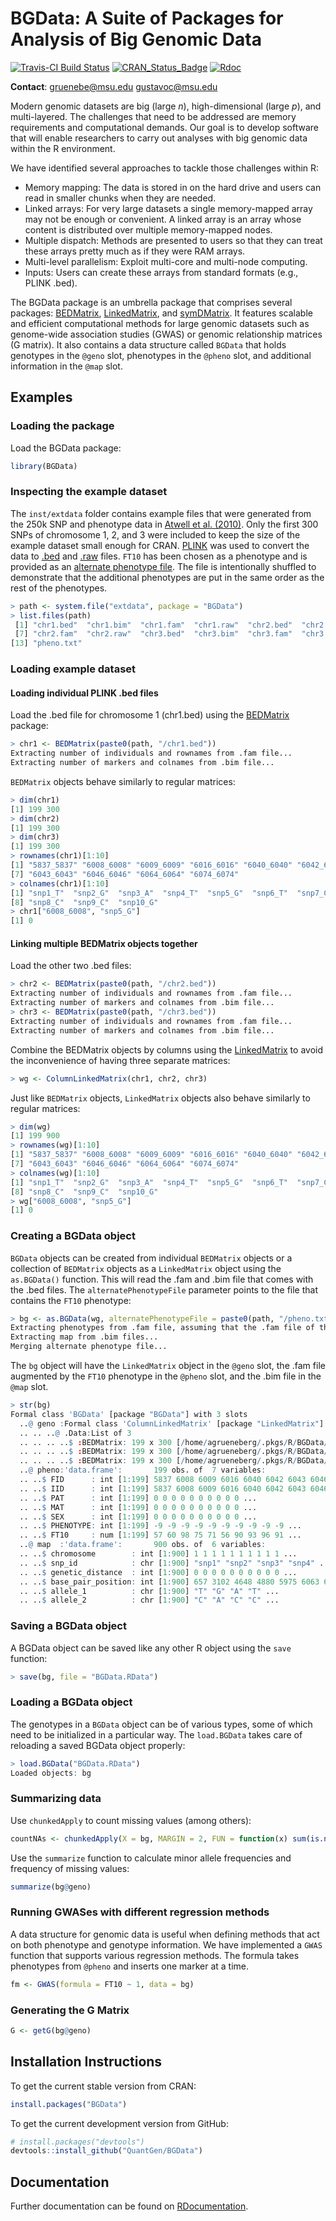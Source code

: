 BGData: A Suite of Packages for Analysis of Big Genomic Data
============================================================

[![Travis-CI Build Status](https://travis-ci.org/QuantGen/BGData.svg?branch=master)](https://travis-ci.org/QuantGen/BGData)
[![CRAN_Status_Badge](http://www.r-pkg.org/badges/version/BGData)](https://CRAN.R-project.org/package=BGData)
[![Rdoc](http://www.rdocumentation.org/badges/version/BGData)](http://www.rdocumentation.org/packages/BGData)

**Contact**: gruenebe@msu.edu gustavoc@msu.edu

Modern genomic datasets are big (large *n*), high-dimensional (large *p*), and multi-layered. The challenges that need to be addressed are memory requirements and computational demands. Our goal is to develop software that will enable researchers to carry out analyses with big genomic data within the R environment.

We have identified several approaches to tackle those challenges within R:

- Memory mapping: The data is stored in on the hard drive and users can read in smaller chunks when they are needed.
- Linked arrays: For very large datasets a single memory-mapped array may not be enough or convenient. A linked array is an array whose content is distributed over multiple memory-mapped nodes.
- Multiple dispatch: Methods are presented to users so that they can treat these arrays pretty much as if they were RAM arrays.
- Multi-level parallelism: Exploit multi-core and multi-node computing.
- Inputs: Users can create these arrays from standard formats (e.g., PLINK .bed).

The BGData package is an umbrella package that comprises several packages: [BEDMatrix](https://github.com/QuantGen/BEDMatrix), [LinkedMatrix](https://github.com/QuantGen/LinkedMatrix), and [symDMatrix](https://github.com/QuantGen/symDMatrix). It features scalable and efficient computational methods for large genomic datasets such as genome-wide association studies (GWAS) or genomic relationship matrices (G matrix). It also contains a data structure called `BGData` that holds genotypes in the `@geno` slot, phenotypes in the `@pheno` slot, and additional information in the `@map` slot.


Examples
--------

### Loading the package

Load the BGData package:

```R
library(BGData)
```

### Inspecting the example dataset

The `inst/extdata` folder contains example files that were generated from the 250k SNP and phenotype data in [Atwell et al. (2010)](http://www.nature.com/nature/journal/v465/n7298/full/nature08800.html). Only the first 300 SNPs of chromosome 1, 2, and 3 were included to keep the size of the example dataset small enough for CRAN. [PLINK](https://www.cog-genomics.org/plink2) was used to convert the data to [.bed](https://www.cog-genomics.org/plink2/input#bed) and [.raw](https://www.cog-genomics.org/plink2/input#raw) files. `FT10` has been chosen as a phenotype and is provided as an [alternate phenotype file](https://www.cog-genomics.org/plink2/input#pheno). The file is intentionally shuffled to demonstrate that the additional phenotypes are put in the same order as the rest of the phenotypes.

```R
> path <- system.file("extdata", package = "BGData")
> list.files(path)
 [1] "chr1.bed"  "chr1.bim"  "chr1.fam"  "chr1.raw"  "chr2.bed"  "chr2.bim"
 [7] "chr2.fam"  "chr2.raw"  "chr3.bed"  "chr3.bim"  "chr3.fam"  "chr3.raw"
[13] "pheno.txt"
```

### Loading example dataset

#### Loading individual PLINK .bed files

Load the .bed file for chromosome 1 (chr1.bed) using the [BEDMatrix](https://github.com/QuantGen/BEDMatrix) package:

```R
> chr1 <- BEDMatrix(paste0(path, "/chr1.bed"))
Extracting number of individuals and rownames from .fam file...
Extracting number of markers and colnames from .bim file...
```

`BEDMatrix` objects behave similarly to regular matrices:

```R
> dim(chr1)
[1] 199 300
> dim(chr2)
[1] 199 300
> dim(chr3)
[1] 199 300
> rownames(chr1)[1:10]
[1] "5837_5837" "6008_6008" "6009_6009" "6016_6016" "6040_6040" "6042_6042"
[7] "6043_6043" "6046_6046" "6064_6064" "6074_6074"
> colnames(chr1)[1:10]
[1] "snp1_T"  "snp2_G"  "snp3_A"  "snp4_T"  "snp5_G"  "snp6_T"  "snp7_C"
[8] "snp8_C"  "snp9_C"  "snp10_G"
> chr1["6008_6008", "snp5_G"]
[1] 0
```

#### Linking multiple BEDMatrix objects together

Load the other two .bed files:

```R
> chr2 <- BEDMatrix(paste0(path, "/chr2.bed"))
Extracting number of individuals and rownames from .fam file...
Extracting number of markers and colnames from .bim file...
> chr3 <- BEDMatrix(paste0(path, "/chr3.bed"))
Extracting number of individuals and rownames from .fam file...
Extracting number of markers and colnames from .bim file...
```

Combine the BEDMatrix objects by columns using the [LinkedMatrix](https://github.com/QuantGen/LinkedMatrix) to avoid the inconvenience of having three separate matrices:

```R
> wg <- ColumnLinkedMatrix(chr1, chr2, chr3)
```

Just like `BEDMatrix` objects, `LinkedMatrix` objects also behave similarly to regular matrices:

```R
> dim(wg)
[1] 199 900
> rownames(wg)[1:10]
[1] "5837_5837" "6008_6008" "6009_6009" "6016_6016" "6040_6040" "6042_6042"
[7] "6043_6043" "6046_6046" "6064_6064" "6074_6074"
> colnames(wg)[1:10]
[1] "snp1_T"  "snp2_G"  "snp3_A"  "snp4_T"  "snp5_G"  "snp6_T"  "snp7_C"
[8] "snp8_C"  "snp9_C"  "snp10_G"
> wg["6008_6008", "snp5_G"]
[1] 0
```

### Creating a BGData object

`BGData` objects can be created from individual `BEDMatrix` objects or a collection of `BEDMatrix` objects as a `LinkedMatrix` object using the `as.BGData()` function. This will read the .fam and .bim file that comes with the .bed files. The `alternatePhenotypeFile` parameter points to the file that contains the `FT10` phenotype:

```R
> bg <- as.BGData(wg, alternatePhenotypeFile = paste0(path, "/pheno.txt"))
Extracting phenotypes from .fam file, assuming that the .fam file of the first BEDMatrix instance is representative of all the other nodes...
Extracting map from .bim files...
Merging alternate phenotype file...
```

The `bg` object will have the `LinkedMatrix` object in the `@geno` slot, the .fam file augmented by the `FT10` phenotype in the `@pheno` slot, and the .bim file in the `@map` slot.

```R
> str(bg)
Formal class 'BGData' [package "BGData"] with 3 slots
  ..@ geno :Formal class 'ColumnLinkedMatrix' [package "LinkedMatrix"] with 1 slot
  .. .. ..@ .Data:List of 3
  .. .. .. ..$ :BEDMatrix: 199 x 300 [/home/agrueneberg/.pkgs/R/BGData/extdata/chr1.bed]
  .. .. .. ..$ :BEDMatrix: 199 x 300 [/home/agrueneberg/.pkgs/R/BGData/extdata/chr2.bed]
  .. .. .. ..$ :BEDMatrix: 199 x 300 [/home/agrueneberg/.pkgs/R/BGData/extdata/chr3.bed]
  ..@ pheno:'data.frame':       199 obs. of  7 variables:
  .. ..$ FID      : int [1:199] 5837 6008 6009 6016 6040 6042 6043 6046 6064 6074 ...
  .. ..$ IID      : int [1:199] 5837 6008 6009 6016 6040 6042 6043 6046 6064 6074 ...
  .. ..$ PAT      : int [1:199] 0 0 0 0 0 0 0 0 0 0 ...
  .. ..$ MAT      : int [1:199] 0 0 0 0 0 0 0 0 0 0 ...
  .. ..$ SEX      : int [1:199] 0 0 0 0 0 0 0 0 0 0 ...
  .. ..$ PHENOTYPE: int [1:199] -9 -9 -9 -9 -9 -9 -9 -9 -9 -9 ...
  .. ..$ FT10     : num [1:199] 57 60 98 75 71 56 90 93 96 91 ...
  ..@ map  :'data.frame':       900 obs. of  6 variables:
  .. ..$ chromosome        : int [1:900] 1 1 1 1 1 1 1 1 1 1 ...
  .. ..$ snp_id            : chr [1:900] "snp1" "snp2" "snp3" "snp4" ...
  .. ..$ genetic_distance  : int [1:900] 0 0 0 0 0 0 0 0 0 0 ...
  .. ..$ base_pair_position: int [1:900] 657 3102 4648 4880 5975 6063 6449 6514 6603 6768 ...
  .. ..$ allele_1          : chr [1:900] "T" "G" "A" "T" ...
  .. ..$ allele_2          : chr [1:900] "C" "A" "C" "C" ...
```

### Saving a BGData object

A BGData object can be saved like any other R object using the `save` function:

```R
> save(bg, file = "BGData.RData")
```

### Loading a BGData object

The genotypes in a `BGData` object can be of various types, some of which need to be initialized in a particular way. The `load.BGData` takes care of reloading a saved BGData object properly:

```R
> load.BGData("BGData.RData")
Loaded objects: bg
```

### Summarizing data

Use `chunkedApply` to count missing values (among others):

```R
countNAs <- chunkedApply(X = bg, MARGIN = 2, FUN = function(x) sum(is.na(x)))
```

Use the `summarize` function to calculate minor allele frequencies and frequency of missing values:

```R
summarize(bg@geno)
```

### Running GWASes with different regression methods

A data structure for genomic data is useful when defining methods that act on both phenotype and genotype information. We have implemented a `GWAS` function that supports various regression methods. The formula takes phenotypes from `@pheno` and inserts one marker at a time.

```R
fm <- GWAS(formula = FT10 ~ 1, data = bg)
```

### Generating the G Matrix

```R
G <- getG(bg@geno)
```


Installation Instructions
-------------------------

To get the current stable version from CRAN:

```R
install.packages("BGData")
```

To get the current development version from GitHub:

```R
# install.packages("devtools")
devtools::install_github("QuantGen/BGData")
```


Documentation
-------------

Further documentation can be found on [RDocumentation](http://www.rdocumentation.org/packages/BGData).
